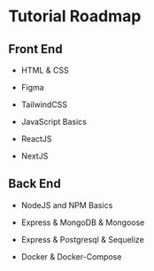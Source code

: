 # Tutorial Roadmap

## Front End

- HTML & CSS

- Figma

- TailwindCSS

- JavaScript Basics

- ReactJS

- NextJS

## Back End

- NodeJS and NPM Basics

- Express & MongoDB & Mongoose

- Express & Postgresql & Sequelize

- Docker & Docker-Compose
